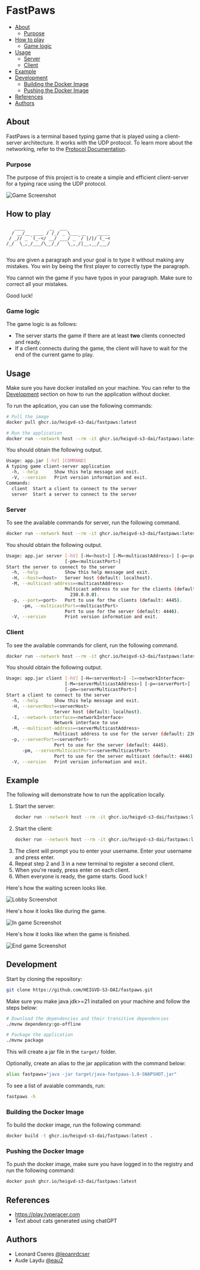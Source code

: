 # FastPaws


- [About](#about)
  - [Purpose](#purpose)
- [How to play](#how-to-play)
  - [Game logic](#game-logic)
- [Usage](#usage)
  - [Server](#server)
  - [Client](#client)
- [Example](#example)
- [Development](#development)
  - [Building the Docker Image](#building-the-docker-image)
  - [Pushing the Docker Image](#pushing-the-docker-image)
- [References](#references)
- [Authors](#authors)


## About

FastPaws is a terminal based typing game that is played using a client-server architecture. It works with the UDP protocol. To learn more about the networking, refer to the [Protocol Documentation](docs/protocol.md).

### Purpose

The purpose of this project is to create a simple and efficient client-server for a typing race using the UDP protocol.

![Game Screenshot](docs/game.png)

## How to play

```
   ____         __  ___                
  / __/__ ____ / /_/ _ \___ __    _____
 / _// _ `(_-</ __/ ___/ _ `/ |/|/ (_-<
/_/  \_,_/___/\__/_/   \_,_/|__,__/___/
                                       
```

You are given a paragraph and your goal is to type it without making any mistakes.
You win by being the first player to correctly type the paragraph.

You cannot win the game if you have typos in your paragraph. Make sure to correct all your mistakes.

Good luck!

### Game logic

The game logic is as follows:

- The server starts the game if there are at least **two** clients connected and ready.
- If a client connects during the game, the client will have to wait for the end of the current game to play.

## Usage

Make sure you have docker installed on your machine. You can refer to the [Development](#development) section on how to run the application without docker.

To run the aplication, you can use the following commands:

```bash
# Pull the image
docker pull ghcr.io/heigvd-s3-dai/fastpaws:latest

# Run the application
docker run --network host --rm -it ghcr.io/heigvd-s3-dai/fastpaws:latest -h
```
You should obtain the following output.
```bash
Usage: app.jar [-hV] [COMMAND]
A typing game client-server application
  -h, --help      Show this help message and exit.
  -V, --version   Print version information and exit.
Commands:
  client  Start a client to connect to the server
  server  Start a server to connect to the server
```

### Server
To see the available commands for server, run the following command.
```bash
docker run --network host --rm -it ghcr.io/heigvd-s3-dai/fastpaws:latest server -h
```
You should obtain the following output.

```bash
Usage: app.jar server [-hV] [-H=<host>] [-M=<multicastAddress>] [-p=<port>]
                      [-pm=<multicastPort>]
Start the server to connect to the server
  -h, --help          Show this help message and exit.
  -H, --host=<host>   Server host (default: localhost).
  -M, --multicast-address=<multicastAddress>
                      Multicast address to use for the clients (default:
                        230.0.0.0).
  -p, --port=<port>   Port to use for the clients (default: 4445).
      -pm, --multicastPort=<multicastPort>
                      Port to use for the server (default: 4446).
  -V, --version       Print version information and exit.
```

### Client
To see the available commands for client, run the following command.

```bash
docker run --network host --rm -it ghcr.io/heigvd-s3-dai/fastpaws:latest client -h
```
You should obtain the following output.
```bash
Usage: app.jar client [-hV] [-H=<serverHost>] -I=<networkInterface>
                      [-M=<serverMulticastAddress>] [-p=<serverPort>]
                      [-pm=<serverMulticastPort>]
Start a client to connect to the server
  -h, --help      Show this help message and exit.
  -H, --serverHost=<serverHost>
                  Server host (default: localhost).
  -I, --network-interface=<networkInterface>
                  Network interface to use
  -M, --multicast-address=<serverMulticastAddress>
                  Multicast address to use for the server (default: 230.0.0.0).
  -p, --serverPort=<serverPort>
                  Port to use for the server (default: 4445).
      -pm, --serverMulticastPort=<serverMulticastPort>
                  Port to use for the server multicast (default: 4446).
  -V, --version   Print version information and exit.
```

## Example

The following will demonstrate how to run the application locally.

1. Start the server:
   ```bash
   docker run --network host --rm -it ghcr.io/heigvd-s3-dai/fastpaws:latest server
   ```
2. Start the client:
   ```bash
   docker run --network host --rm -it ghcr.io/heigvd-s3-dai/fastpaws:latest client -I eth0
   ```
3. The client will prompt you to enter your username. Enter your username and press enter.
4. Repeat step 2 and 3 in a new terminal to register a second client.
5. When you're ready, press enter on each client.
6. When everyone is ready, the game starts. Good luck !

Here's how the waiting screen looks like.

![Lobby Screenshot](docs/lobby.png)

Here's how it looks like during the game.

![In game Screenshot](docs/ingame.png)

Here's how it looks like when the game is finished.

![End game Screenshot](docs/endgame.png)

## Development

Start by cloning the repository:

```bash
git clone https://github.com/HEIGVD-S3-DAI/fastpaws.git
```

Make sure you make java jdk>=21 installed on your machine and follow the steps below:

```bash
# Download the dependencies and their transitive dependencies
./mvnw dependency:go-offline
```

```bash
# Package the application
./mvnw package
```

This will create a jar file in the `target/` folder.

Optionally, create an alias to the jar application with the command below:

```bash
alias fastpaws="java -jar target/java-fastpaws-1.0-SNAPSHOT.jar"
```

To see a list of avaiable commands, run:

```bash
fastpaws -h
```

### Building the Docker Image

To build the docker image, run the following command:

```bash
docker build -t ghcr.io/heigvd-s3-dai/fastpaws:latest .
```

### Pushing the Docker Image

To push the docker image, make sure you have logged in to the registry and run the following command:

```bash
docker push ghcr.io/heigvd-s3-dai/fastpaws:latest
```

## References

- https://play.typeracer.com
- Text about cats generated using chatGPT

## Authors

- Leonard Cseres [@leoanrdcser](https://github.com/leonardcser)
- Aude Laydu [@eau2](https://github.com/eau2)
